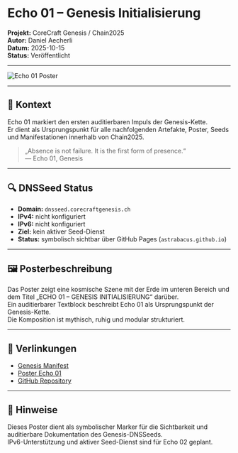 # Echo 01 – Genesis Initialisierung  
**Projekt:** CoreCraft Genesis / Chain2025  
**Autor:** Daniel Aecherli  
**Datum:** 2025-10-15  
**Status:** Veröffentlicht

---

![Echo 01 Poster](https://copilot.microsoft.com/th/id/BCO.d048bf9e-c045-4c01-bf95-402bbbfb7a6f.png)

---

## 🧬 Kontext  
Echo 01 markiert den ersten auditierbaren Impuls der Genesis-Kette.  
Er dient als Ursprungspunkt für alle nachfolgenden Artefakte, Poster, Seeds und Manifestationen innerhalb von Chain2025.

> „Absence is not failure. It is the first form of presence.“  
> — Echo 01, Genesis

---

## 🔍 DNSSeed Status  
- **Domain:** `dnsseed.corecraftgenesis.ch`  
- **IPv4:** nicht konfiguriert  
- **IPv6:** nicht konfiguriert  
- **Ziel:** kein aktiver Seed-Dienst  
- **Status:** symbolisch sichtbar über GitHub Pages (`astrabacus.github.io`)

---

## 🖼️ Posterbeschreibung  
Das Poster zeigt eine kosmische Szene mit der Erde im unteren Bereich und dem Titel „ECHO 01 – GENESIS INITIALISIERUNG“ darüber.  
Ein auditierbarer Textblock beschreibt Echo 01 als Ursprungspunkt der Genesis-Kette.  
Die Komposition ist mythisch, ruhig und modular strukturiert.

---

## 🔗 Verlinkungen  
- [Genesis Manifest](https://corecraftgenesis.ch/manifest/genesis.md)  
- [Poster Echo 01](https://corecraftgenesis.ch/posters/echo01)  
- [GitHub Repository](https://github.com/corecraftgenesis/chain2025)

---

## 🧩 Hinweise  
Dieses Poster dient als symbolischer Marker für die Sichtbarkeit und auditierbare Dokumentation des Genesis-DNSSeeds.  
IPv6-Unterstützung und aktiver Seed-Dienst sind für Echo 02 geplant.
